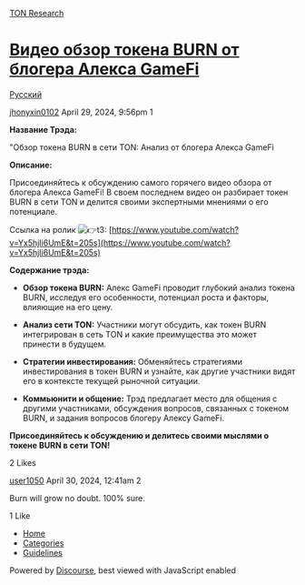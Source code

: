 [TON Research](/)

# [Видео обзор токена BURN от блогера Алекса GameFi](/t/burn-gamefi/14760)

[Русский](/c/ru/49) 

    

[jhonyxin0102](https://tonresear.ch/u/jhonyxin0102)  April 29, 2024, 9:56pm  1

**Название Трэда:**

"Обзор токена BURN в сети TON: Анализ от блогера Алекса GameFi

**Описание:**

Присоединяйтесь к обсуждению самого горячего видео обзора от блогера Алекса GameFi! В своем последнем видео он разбирает токен BURN в сети TON и делится своими экспертными мнениями о его потенциале.

Ссылка на ролик ![:point_right:t3:](https://tonresear.ch/images/emoji/twitter/point_right/3.png?v=12 ":point_right:t3:") [https://www.youtube.com/watch?v=Yx5hjIi6UmE&t=205s](https://www.youtube.com/watch?v=Yx5hjIi6UmE&t=205s)

**Содержание трэда:**

*   **Обзор токена BURN:** Алекс GameFi проводит глубокий анализ токена BURN, исследуя его особенности, потенциал роста и факторы, влияющие на его цену.
    
*   **Анализ сети TON:** Участники могут обсудить, как токен BURN интегрирован в сеть TON и какие преимущества это может принести в будущем.
    
*   **Стратегии инвестирования:** Обменяйтесь стратегиями инвестирования в токен BURN и узнайте, как другие участники видят его в контексте текущей рыночной ситуации.
    
*   **Коммьюнити и общение:** Трэд предлагает место для общения с другими участниками, обсуждения вопросов, связанных с токеном BURN, и задания вопросов блогеру Алексу GameFi.
    

**Присоединяйтесь к обсуждению и делитесь своими мыслями о токене BURN в сети TON!**

  2 Likes

[user1050](https://tonresear.ch/u/user1050) April 30, 2024, 12:41am  2

Burn will grow no doubt. 100% sure.

  1 Like

*   [Home](/)
*   [Categories](/categories)
*   [Guidelines](/guidelines)

Powered by [Discourse](https://www.discourse.org), best viewed with JavaScript enabled
